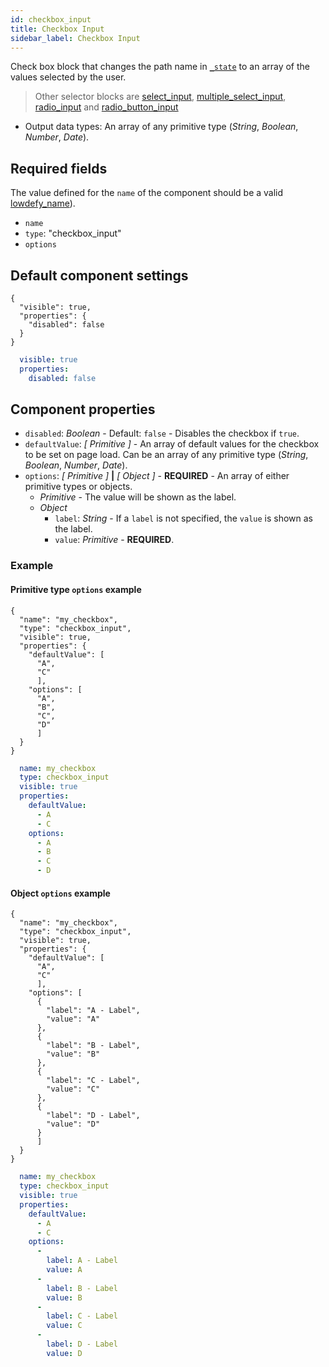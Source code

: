 ```yaml
---
id: checkbox_input
title: Checkbox Input
sidebar_label: Checkbox Input
---
```


Check box block that changes the path name in [`_state`](concepts/lowdefy-file.md) to an array of the values selected by the user.

>Other selector blocks are [select_input](select_input.md), [multiple_select_input](multiple_select_input.md), [radio_input](radio_input.md) and [radio_button_input](radio_button_input.md)

- Output data types: An array of any primitive type (_String_, _Boolean_, _Number_, _Date_).

## Required fields

The value defined for the `name` of the component should be a valid [lowdefy_name](concepts/lowdefy-file.md#names-and-ids)).

- `name`
- `type`: "checkbox_input"
- `options`

## Default component settings
<!--DOCUSAURUS_CODE_TABS-->
<!--JSON-->
```json5
{
  "visible": true,
  "properties": {
    "disabled": false
  }
}
```
<!--YAML-->
```yaml
  visible: true
  properties:
    disabled: false
```
<!--END_DOCUSAURUS_CODE_TABS-->

## Component properties

- `disabled`: _Boolean_ - Default: `false` - Disables the checkbox if `true`.
- `defaultValue`:  _[ Primitive ]_ - An array of default values for the checkbox to be set on page load. Can be an array of any primitive type (_String_, _Boolean_, _Number_, _Date_).
- `options`: _[ Primitive ]_ **|** _[ Object ]_ - **REQUIRED** - An array of either primitive types or objects.
  - _Primitive_ - The value will be shown as the label.
  - _Object_
    - `label`: _String_ - If a `label` is not specified, the `value` is shown as the label.
    - `value`: _Primitive_ -  **REQUIRED**.

### Example

#### Primitive type `options` example
<!--DOCUSAURUS_CODE_TABS-->
<!--JSON-->
```json5
{
  "name": "my_checkbox",
  "type": "checkbox_input",
  "visible": true,
  "properties": {
    "defaultValue": [
      "A",
      "C"
      ],
    "options": [
      "A",
      "B",
      "C",
      "D"
      ]
  }
}
```
<!--YAML-->
```yaml
  name: my_checkbox
  type: checkbox_input
  visible: true
  properties:
    defaultValue:
      - A
      - C
    options:
      - A
      - B
      - C
      - D
```
<!--END_DOCUSAURUS_CODE_TABS-->

#### Object `options` example
<!--DOCUSAURUS_CODE_TABS-->
<!--JSON-->
```json5
{
  "name": "my_checkbox",
  "type": "checkbox_input",
  "visible": true,
  "properties": {
    "defaultValue": [
      "A",
      "C"
      ],
    "options": [
      {
        "label": "A - Label",
        "value": "A"
      },
      {
        "label": "B - Label",
        "value": "B"
      },
      {
        "label": "C - Label",
        "value": "C"
      },
      {
        "label": "D - Label",
        "value": "D"
      }
      ]
  }
}
```
<!--YAML-->
```yaml
  name: my_checkbox
  type: checkbox_input
  visible: true
  properties:
    defaultValue:
      - A
      - C
    options:
      -
        label: A - Label
        value: A
      -
        label: B - Label
        value: B
      -
        label: C - Label
        value: C
      -
        label: D - Label
        value: D
```
<!--END_DOCUSAURUS_CODE_TABS-->